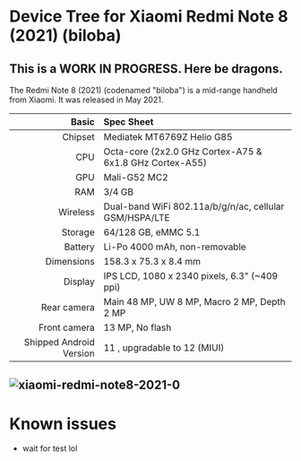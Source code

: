 
# Device Tree for Xiaomi Redmi Note 8 (2021) (biloba)
## This is a WORK IN PROGRESS. Here be dragons.

The Redmi Note 8 (2021) (codenamed "biloba") is a mid-range handheld from Xiaomi.
It was released in May 2021.

|                   Basic | Spec Sheet                                                    |
| ----------------------: | :------------------------------------------------------------ |
| Chipset                 | Mediatek MT6769Z Helio G85                                    | 
| CPU                     | Octa-core (2x2.0 GHz Cortex-A75 & 6x1.8 GHz Cortex-A55)       |
| GPU                     | Mali-G52 MC2                                                  |
| RAM                     | 3/4 GB                                                        |
| Wireless                | Dual-band WiFi 802.11a/b/g/n/ac, cellular GSM/HSPA/LTE        |
| Storage                 | 64/128 GB, eMMC 5.1                                           |
| Battery                 | Li-Po 4000 mAh, non-removable                                 |
| Dimensions              | 158.3 x 75.3 x 8.4 mm                                         |
| Display                 | IPS LCD, 1080 x 2340 pixels, 6.3" (~409 ppi)                  |
| Rear camera             | Main 48 MP, UW 8 MP, Macro 2 MP, Depth 2 MP                   |
| Front camera            | 13 MP, No flash                                               |
| Shipped Android Version | 11 , upgradable to 12 (MIUI)                                  |


![xiaomi-redmi-note8-2021-0](https://user-images.githubusercontent.com/67978777/190860585-55948bbc-5e02-4fb6-ae48-c3cc5c9f71e6.jpg)
---
# Known issues
- wait for test lol
